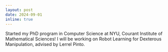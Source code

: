 ```yaml
---
layout: post
date: 2024-09-01 
inline: true
---
```


Started my PhD program in Computer Science at NYU, Courant Institute of Mathematical Sciences! I will be working on Robot Learning for Dexterous Manipulation, advised by Lerrel Pinto.